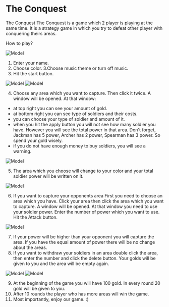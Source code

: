 # The Conquest


The Conquest
The Conquest is a game which 2 player is playing at the same time. It is a strategy game in which you try to defeat other player with conquering theirs areas.


How to play?

![Model](./instructionPhoto/foto1.png)

1. Enter your name.
2. Choose color.
3.Choose music theme or turn off music.
4. Hit the start button.

![Model](./instructionPhoto/foto2.png)
![Model](./instructionPhoto/foto3.png)
 
4. Choose any area which you want to capture. Then click it twice. A window will be opened. At that window:
- at top right you can see your amount of gold.
- at bottom right you can see type of soldiers and their costs.
- you can choose your type of soldier and amount of it. 
- when you hit the apply button you will not see how many soldier you have. However you will see the total power in that area. Don't forget, Jackman has 5 power, Archer has 2 power, Spearman has 3 power. So spend your gold wisely.
- if you do not have enough money to buy soldiers, you will see a warning.

 ![Model](./instructionPhoto/foto4.png)
 
5. The area which you choose will change to your color and your total soldier power will be written on it.

 ![Model](./instructionPhoto/foto5.png)
 
6. If you want to capture your opponents area First you need to choose an area which you have. Click your area then click the area which you want to capture. A window will be opened. At that window you need to use your soldier power. Enter the number of power which you want to use. Hit the Attack button.

 ![Model](./instructionPhoto/foto6.png)
 
7. If your power will be higher than your opponent you will capture the area. If you have the equal amount of power there will be no change about the areas.
8. If you want to withdraw your soldiers in an area double click the area, then enter the number and click the delete button. Your golds will be given to you and the area will be empty again.

 ![Model](./instructionPhoto/foto7.png)
 ![Model](./instructionPhoto/foto8.png)
 
9. At the beginning of the game you will have 100 gold. In every round 20 gold will be given to you.  
10. After 10 rounds the player who has more areas will win the game. 
11. Most importantly, enjoy our game. :)

